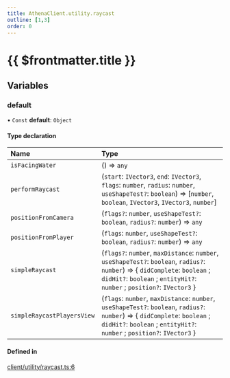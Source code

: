 ```yaml
---
title: AthenaClient.utility.raycast
outline: [1,3]
order: 0
---
```


# {{ $frontmatter.title }}


## Variables

### default

• `Const` **default**: `Object`

#### Type declaration

| Name | Type |
| :------ | :------ |
| `isFacingWater` | () => `any` |
| `performRaycast` | (`start`: `IVector3`, `end`: `IVector3`, `flags`: `number`, `radius`: `number`, `useShapeTest?`: `boolean`) => [`number`, `boolean`, `IVector3`, `IVector3`, `number`] |
| `positionFromCamera` | (`flags?`: `number`, `useShapeTest?`: `boolean`, `radius?`: `number`) => `any` |
| `positionFromPlayer` | (`flags`: `number`, `useShapeTest?`: `boolean`, `radius?`: `number`) => `any` |
| `simpleRaycast` | (`flags?`: `number`, `maxDistance`: `number`, `useShapeTest?`: `boolean`, `radius?`: `number`) => { `didComplete`: `boolean` ; `didHit?`: `boolean` ; `entityHit?`: `number` ; `position?`: `IVector3`  } |
| `simpleRaycastPlayersView` | (`flags`: `number`, `maxDistance`: `number`, `useShapeTest?`: `boolean`, `radius?`: `number`) => { `didComplete`: `boolean` ; `didHit?`: `boolean` ; `entityHit?`: `number` ; `position?`: `IVector3`  } |

#### Defined in

[client/utility/raycast.ts:6](https://github.com/Stuyk/altv-athena/blob/380b7cf/src/core/client/utility/raycast.ts#L6)
